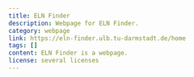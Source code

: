 ```yaml
---
title: ELN Finder
description: Webpage for ELN Finder.
category: webpage
link: https://eln-finder.ulb.tu-darmstadt.de/home
tags: []
content: ELN Finder is a webpage.
license: several licenses
---
```

